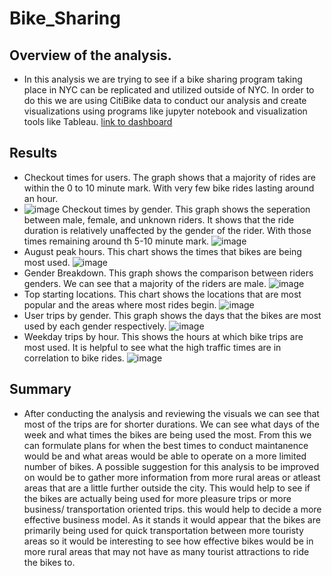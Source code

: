 # Bike_Sharing
## Overview of the analysis.
  * In this analysis we are trying to see if a bike sharing program taking place in NYC can be replicated and utilized outside of NYC. In order to do this we are using CitiBike data to conduct our analysis and create visualizations using programs like jupyter notebook and visualization tools like Tableau.  [link to dashboard](https://public.tableau.com/app/profile/ethan.sammons/viz/Bike_Sharing_16295127457710/NYCCitibikeStory?publish=yes)
## Results 
* Checkout times for users. The graph shows that a majority of rides are within the 0 to 10 minute mark. With very few bike rides lasting around an hour.
* ![image](https://user-images.githubusercontent.com/80020179/130307121-d2b6d449-19e6-4c1a-8e78-df21ab04e2cb.png)
 Checkout times by gender. This graph shows the seperation between male, female, and unknown riders. It shows that the ride duration is relatively unaffected by the gender of the rider. With those times remaining around th 5-10 minute mark.
![image](https://user-images.githubusercontent.com/80020179/130307236-168c3804-b06c-44d5-a66f-b8e5013b83cb.png)
* August peak hours. This chart shows the times that bikes are being most used. 
![image](https://user-images.githubusercontent.com/80020179/130308313-ae640815-e114-4aa4-95d9-790704d85b1d.png)
* Gender Breakdown. This graph shows the comparison between riders genders. We can see that a majority of the riders are male. 
![image](https://user-images.githubusercontent.com/80020179/130308598-26ba6d72-375d-4ed2-a208-e47a4653979c.png)
* Top starting locations. This chart shows the locations that are most popular and the areas where most rides begin. 
![image](https://user-images.githubusercontent.com/80020179/130308811-c3c48845-75dc-43c7-90e3-5c8104aa5847.png)
* User trips by gender. This graph shows the days that the bikes are most used by each gender respectively.
![image](https://user-images.githubusercontent.com/80020179/130308826-642ed8b2-2922-41e3-8b1d-9cc3adc8b0ca.png)
* Weekday trips by hour. This shows the hours at which bike trips are most used. It is helpful to see what the high traffic times are in correlation to bike rides. 
![image](https://user-images.githubusercontent.com/80020179/130308829-097d168a-4ae3-41eb-8fbd-7ab6795f7a89.png)
## Summary 
* After conducting the analysis and reviewing the visuals we can see that most of the trips are for shorter durations. We can see what days of the week and what times the bikes are being used the most. From this we can formulate plans for when the best times to conduct maintanence would be and what areas would be able to operate on a more limited number of bikes. A possible suggestion for this analysis to be improved on would be to gather more information from more rural areas or atleast areas that are a little further outside the city. This would help to see if the bikes are actually being used for more pleasure trips or more business/ transportation oriented trips. this would help to decide a more effective business model. As it stands it would appear that the bikes are primarily being used for quick transportation between more touristy areas so it would be interesting to see how effective bikes would be in more rural areas that may not have as many tourist attractions to ride the bikes to. 
  
